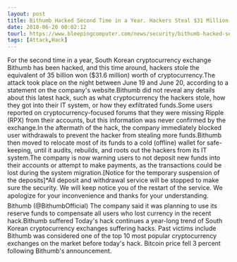 ```yaml
---
layout: post
title: Bithumb Hacked Second Time in a Year. Hackers Steal $31 Million
date: 2018-06-20 00:02:12
tourl: https://www.bleepingcomputer.com/news/security/bithumb-hacked-second-time-in-a-year-hackers-steal-31-million/
tags: [Attack,Hack]
---
```

For the second time in a year, South Korean cryptocurrency exchange Bithumb has been hacked, and this time around, hackers stole the equivalent of 35 billion won ($31.6 million) worth of cryptocurrency.The attack took place on the night between June 19 and June 20, according to a statement on the company's website.Bithumb did not reveal any details about this latest hack, such as what cryptocurrency the hackers stole, how they got into their IT system, or how they exfiltrated funds.Some users reported on cryptocurrency-focused forums that they were missing Ripple (RPX) from their accounts, but this information was never confirmed by the exchange.In the aftermath of the hack, the company immediately blocked user withdrawals to prevent the hacker from stealing more funds.Bithumb then moved to relocate most of its funds to a cold (offline) wallet for safe-keeping, until it audits, rebuilds, and roots out the hackers from its IT system.The company is now warning users to not deposit new funds into their accounts or attempt to make payments, as the transactions could be lost during the system migration.[Notice for the temporary suspension of the deposits]*All deposit and withdrawal service will be stopped to make sure the security. We will keep notice you of the restart of the service. We apologize for your inconvenience and thanks for your understanding. Bithumb (@BithumbOfficial) The company said it was planning to use its reserve funds to compensate all users who lost currency in the recent hack.Bithumb suffered Today's hack continues a year-long trend of South Korean cryptocurrency exchanges suffering hacks. Past victims include Bithumb was considered one of the top 10 most popular cryptocurrency exchanges on the market before today's hack. Bitcoin price fell 3 percent following Bithumb's announcement.
